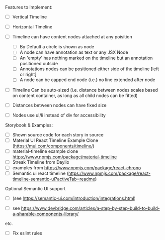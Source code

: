 Features to Implement:

- [ ] Vertical Timeline
- [ ] Horizontal Timeline
- [ ] Timeline can have content nodes attached at any poisition
    - [ ] By Default a circle is shown as node
    - [ ] A node can have annotation as text or any JSX Node
    - [ ] An 'empty' has nothing marked on the timeline but an annotation positioned outside
    - [ ] Annotations nodes can be positioned either side of the timeline [left or right]
    - [ ] A node can be capped end node (i.e.) no line extended after node
- [ ] Timeline Can be auto-sized (i.e. distance between nodes scales based on content container, as long as all child nodes can be fitted)
- [ ] Distances between nodes can have fixed size
- [ ] Nodes use ul/li instead of div for accessibility


Storybook & Examples:

- [ ] Shown source code for each story in source
- [ ] Material UI React Timeline Example Clone (https://mui.com/components/timeline/)
- [ ] material-timeline example clone https://www.npmjs.com/package/material-timeline
- [ ] Streak Timeline from Daylio
- [ ] examples from https://www.npmjs.com/package/react-chrono
- [ ] Semantic ui react timeline (https://www.npmjs.com/package/react-timeline-semantic-ui?activeTab=readme)

Optional Semantic UI support

- [ ] (see https://semantic-ui.com/introduction/integrations.html)


- [ ] see https://www.devbridge.com/articles/a-step-by-step-build-to-build-a-sharable-components-library/


etc.

- [ ] Fix eslint rules


